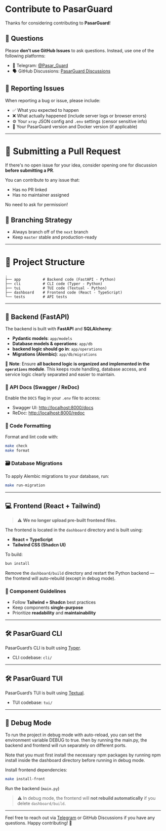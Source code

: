 # Contribute to PasarGuard

Thanks for considering contributing to **PasarGuard**!

## 🙋 Questions

Please **don’t use GitHub Issues** to ask questions. Instead, use one of the following platforms:

-   💬 Telegram: [@Pasar_Guard](https://t.me/pasar_guard)
-   🗣️ GitHub Discussions: [PasarGuard Discussions](https://github.com/pasarguard/panel/discussions)

## 🐞 Reporting Issues

When reporting a bug or issue, please include:

-   ✅ What you expected to happen
-   ❌ What actually happened (include server logs or browser errors)
-   ⚙️ Your `xray` JSON config and `.env` settings (censor sensitive info)
-   🔢 Your PasarGuard version and Docker version (if applicable)

---

# 🚀 Submitting a Pull Request

If there's no open issue for your idea, consider opening one for discussion **before submitting a PR**.

You can contribute to any issue that:

-   Has no PR linked
-   Has no maintainer assigned

No need to ask for permission!

## 🔀 Branching Strategy

-   Always branch off of the `next` branch
-   Keep `master` stable and production-ready

---

# 📁 Project Structure

```text
.
├── app          # Backend code (FastAPI - Python)
├── cli          # CLI code (Typer - Python)
├── tui          # TUI code (Textual - Python)
├── dashboard    # Frontend code (React - TypeScript)
└── tests        # API tests
```

---

## 🧠 Backend (FastAPI)

The backend is built with **FastAPI** and **SQLAlchemy**:

-   **Pydantic models**: `app/models`
-   **Database models & operations**: `app/db`
-   **backend logic should go in**: `app/operations`
-   **Migrations (Alembic)**: `app/db/migrations`

🧩 **Note**: Ensure **all backend logic is organized and implemented in the `operations` module**. This keeps route handling, database access, and service logic clearly separated and easier to maintain.

### 📘 API Docs (Swagger / ReDoc)

Enable the `DOCS` flag in your `.env` file to access:

-   Swagger UI: [http://localhost:8000/docs](http://localhost:8000/docs)
-   ReDoc: [http://localhost:8000/redoc](http://localhost:8000/redoc)

### 🎯 Code Formatting

Format and lint code with:

```bash
make check
make format
```

### 🗃️ Database Migrations

To apply Alembic migrations to your database, run:

```bash
make run-migration
```

---

## 💻 Frontend (React + Tailwind)

> ⚠️ **We no longer upload pre-built frontend files.**

The frontend is located in the `dashboard` directory and is built using:

-   **React + TypeScript**
-   **Tailwind CSS (Shadcn UI)**

To build:

```bash
bun install
```

Remove the `dashboard/build` directory and restart the Python backend — the frontend will auto-rebuild (except in debug mode).

### 🧩 Component Guidelines

-   Follow **Tailwind + Shadcn** best practices
-   Keep components **single-purpose**
-   Prioritize **readability** and **maintainability**

---

## 🛠️ PasarGuard CLI

PasarGuard’s CLI is built using [Typer](https://typer.tiangolo.com/).

-   CLI codebase: `cli/`

---

## 🛠️ PasarGuard TUI

PasarGuard’s TUI is built using [Textual](https://textual.textualize.io/).

-   TUI codebase: `tui/`

---

## 🐛 Debug Mode

To run the project in debug mode with auto-reload, you can set the environment variable DEBUG to true. then by running the main.py, the backend and frontend will run separately on different ports.

Note that you must first install the necessary npm packages by running npm install inside the dashboard directory before running in debug mode.

Install frontend dependencies:

```bash
make install-front
```

Run the backend (`main.py`)

> ⚠️ In debug mode, the frontend will **not rebuild automatically** if you delete `dashboard/build`.

---

Feel free to reach out via [Telegram](https://t.me/pasar_guard) or GitHub Discussions if you have any questions. Happy contributing! 🚀
